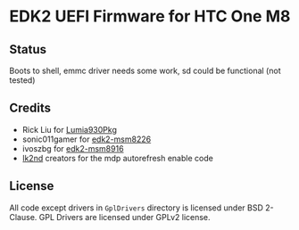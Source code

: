 # EDK2 UEFI Firmware for HTC One M8

## Status 
Boots to shell, emmc driver needs some work, sd could be functional (not tested)

## Credits
 - Rick Liu for [Lumia930Pkg](https://github.com/rickliu2000/Lumia930Pkg)
 - sonic011gamer for [edk2-msm8226](https://github.com/sonic011gamer/edk2-msm8226)
 - ivoszbg for [edk2-msm8916](https://github.com/ivoszbg/edk2-msm8916)
 - [lk2nd](https://github.com/msm8916-mainline/lk2nd/tree/main) creators for the mdp autorefresh enable code

## License
All code except drivers in `GplDrivers` directory is licensed under BSD 2-Clause. 
GPL Drivers are licensed under GPLv2 license.
